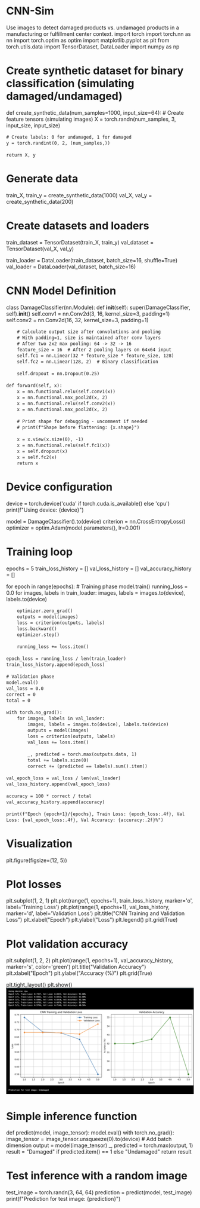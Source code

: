 # CNN-Sim
Use images to detect damaged products vs. undamaged products in a manufacturing or fulfillment center context.
import torch
import torch.nn as nn
import torch.optim as optim
import matplotlib.pyplot as plt
from torch.utils.data import TensorDataset, DataLoader
import numpy as np

# Create synthetic dataset for binary classification (simulating damaged/undamaged)
def create_synthetic_data(num_samples=1000, input_size=64):
    # Create feature tensors (simulating images)
    X = torch.randn(num_samples, 3, input_size, input_size)
    
    # Create labels: 0 for undamaged, 1 for damaged
    y = torch.randint(0, 2, (num_samples,))
    
    return X, y

# Generate data
train_X, train_y = create_synthetic_data(1000)
val_X, val_y = create_synthetic_data(200)

# Create datasets and loaders
train_dataset = TensorDataset(train_X, train_y)
val_dataset = TensorDataset(val_X, val_y)

train_loader = DataLoader(train_dataset, batch_size=16, shuffle=True)
val_loader = DataLoader(val_dataset, batch_size=16)

# CNN Model Definition
class DamageClassifier(nn.Module):
    def __init__(self):
        super(DamageClassifier, self).__init__()
        self.conv1 = nn.Conv2d(3, 16, kernel_size=3, padding=1)
        self.conv2 = nn.Conv2d(16, 32, kernel_size=3, padding=1)
        
        # Calculate output size after convolutions and pooling
        # With padding=1, size is maintained after conv layers
        # After two 2x2 max pooling: 64 -> 32 -> 16
        feature_size = 16  # After 2 pooling layers on 64x64 input
        self.fc1 = nn.Linear(32 * feature_size * feature_size, 128)
        self.fc2 = nn.Linear(128, 2)  # Binary classification
        
        self.dropout = nn.Dropout(0.25)
    
    def forward(self, x):
        x = nn.functional.relu(self.conv1(x))
        x = nn.functional.max_pool2d(x, 2)
        x = nn.functional.relu(self.conv2(x))
        x = nn.functional.max_pool2d(x, 2)
        
        # Print shape for debugging - uncomment if needed
        # print(f"Shape before flattening: {x.shape}")
        
        x = x.view(x.size(0), -1)
        x = nn.functional.relu(self.fc1(x))
        x = self.dropout(x)
        x = self.fc2(x)
        return x

# Device configuration
device = torch.device('cuda' if torch.cuda.is_available() else 'cpu')
print(f"Using device: {device}")

model = DamageClassifier().to(device)
criterion = nn.CrossEntropyLoss()
optimizer = optim.Adam(model.parameters(), lr=0.001)

# Training loop
epochs = 5
train_loss_history = []
val_loss_history = []
val_accuracy_history = []

for epoch in range(epochs):
    # Training phase
    model.train()
    running_loss = 0.0
    for images, labels in train_loader:
        images, labels = images.to(device), labels.to(device)
        
        optimizer.zero_grad()
        outputs = model(images)
        loss = criterion(outputs, labels)
        loss.backward()
        optimizer.step()
        
        running_loss += loss.item()
    
    epoch_loss = running_loss / len(train_loader)
    train_loss_history.append(epoch_loss)
    
    # Validation phase
    model.eval()
    val_loss = 0.0
    correct = 0
    total = 0
    
    with torch.no_grad():
        for images, labels in val_loader:
            images, labels = images.to(device), labels.to(device)
            outputs = model(images)
            loss = criterion(outputs, labels)
            val_loss += loss.item()
            
            _, predicted = torch.max(outputs.data, 1)
            total += labels.size(0)
            correct += (predicted == labels).sum().item()
    
    val_epoch_loss = val_loss / len(val_loader)
    val_loss_history.append(val_epoch_loss)
    
    accuracy = 100 * correct / total
    val_accuracy_history.append(accuracy)
    
    print(f"Epoch {epoch+1}/{epochs}, Train Loss: {epoch_loss:.4f}, Val Loss: {val_epoch_loss:.4f}, Val Accuracy: {accuracy:.2f}%")

# Visualization
plt.figure(figsize=(12, 5))

# Plot losses
plt.subplot(1, 2, 1)
plt.plot(range(1, epochs+1), train_loss_history, marker='o', label='Training Loss')
plt.plot(range(1, epochs+1), val_loss_history, marker='d', label='Validation Loss')
plt.title("CNN Training and Validation Loss")
plt.xlabel("Epoch")
plt.ylabel("Loss")
plt.legend()
plt.grid(True)

# Plot validation accuracy
plt.subplot(1, 2, 2)
plt.plot(range(1, epochs+1), val_accuracy_history, marker='s', color='green')
plt.title("Validation Accuracy")
plt.xlabel("Epoch")
plt.ylabel("Accuracy (%)")
plt.grid(True)

plt.tight_layout()
plt.show()
![Plotly Visualization: Simulated Regression](CNN.png)
# Simple inference function
def predict(model, image_tensor):
    model.eval()
    with torch.no_grad():
        image_tensor = image_tensor.unsqueeze(0).to(device)  # Add batch dimension
        output = model(image_tensor)
        _, predicted = torch.max(output, 1)
        result = "Damaged" if predicted.item() == 1 else "Undamaged"
    return result

# Test inference with a random image
test_image = torch.randn(3, 64, 64)
prediction = predict(model, test_image)
print(f"Prediction for test image: {prediction}")
